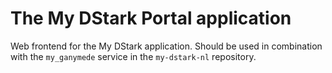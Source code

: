 # The My DStark Portal application

Web frontend for the My DStark application. Should be used in combination with the `my_ganymede` service in the `my-dstark-nl` repository.
